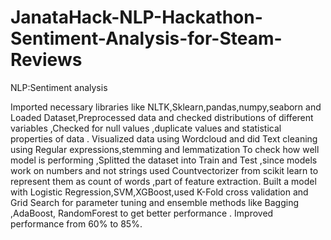 # JanataHack-NLP-Hackathon-Sentiment-Analysis-for-Steam-Reviews
NLP:Sentiment analysis

Imported necessary libraries like NLTK,Sklearn,pandas,numpy,seaborn and Loaded Dataset,Preprocessed data and checked
distributions of different variables ,Checked for null values ,duplicate values and statistical properties of data .
Visualized data using Wordcloud and did Text cleaning using Regular expressions,stemming and lemmatization
To check how well model is performing ,Splitted the dataset into Train and Test ,since models work on numbers and not strings
used Countvectorizer from scikit learn to represent them as count of words ,part of feature extraction.
Built a model with Logistic Regression,SVM,XGBoost,used K-Fold cross validation and Grid Search for parameter tuning and ensemble methods like Bagging ,AdaBoost, RandomForest to get better performance .
Improved performance from 60% to 85%.

